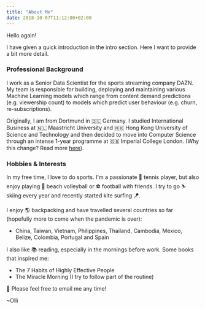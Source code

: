 ```yaml
---
title: "About Me"
date: 2018-10-07T11:12:00+02:00
---
```


Hello again! 

I have given a quick introduction in the intro section. Here I want to provide a bit more detail. 

### Professional Background
I work as a Senior Data Scientist for the sports streaming company DAZN. My team is responsible for building, deploying and maintaining various Machine Learning models which range from content demand predictions (e.g. viewership count) to models which predict user behaviour (e.g. churn, re-subscriptions). 

Originally, I am from Dortmund in 🇩🇪 Germany. I studied International Business at 🇳🇱 Maastricht University and 🇭🇰 Hong Kong University of Science and Technology and then decided to move into Computer Science through an intense 1-year programme at 🇬🇧 Imperial College London. (Why this change? Read more [here](test_link)). 

### Hobbies & Interests

In my free time, I love to do sports. I'm a passionate 🎾 tennis player, but also enjoy playing 🏐 beach volleyball or ⚽ football with friends. I try to go ⛷️ skiing every year and recently started kite surfing 🪁. 

I enjoy 🌎 backpacking and have travelled several countries so far (hopefully more to come when the pandemic is over):
- China, Taiwan, Vietnam, Philippines, Thailand, Cambodia, Mexico, Belize, Colombia, Portugal and Spain

I also like 📚 reading, especially in the mornings before work. Some books that inspired me:

- The 7 Habits of Highly Effective People
- The Miracle Morning (I try to follow part of the routine)

📨 Please feel free to email me any time! 

~Olli